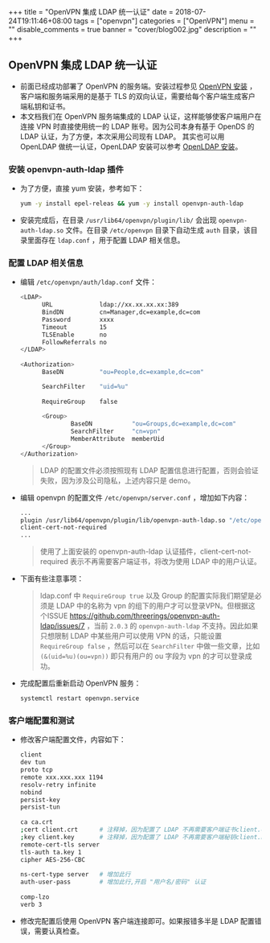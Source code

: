 +++
title = "OpenVPN 集成 LDAP 统一认证"
date = 2018-07-24T19:11:46+08:00
tags = ["openvpn"]
categories = ["OpenVPN"]
menu = ""
disable_comments = true
banner = "cover/blog002.jpg"
description = ""
+++
## OpenVPN 集成 LDAP 统一认证

- 前面已经成功部署了 OpenVPN 的服务端。安装过程参见 [OpenVPN 安装](openvpn-installation.md) ，客户端和服务端采用的是基于 TLS 的双向认证，需要给每个客户端生成客户端私钥和证书。
- 本文档我们在 OpenVPN 服务端集成的 LDAP 认证，这样能够使客户端用户在连接 VPN 时直接使用统一的 LDAP 账号。因为公司本身有基于 OpenDS 的 LDAP 认证，为了方便，本次采用公司现有 LDAP。 其实也可以用 OpenLDAP 做统一认证，OpenLDAP 安装可以参考 [OpenLDAP 安装](https://blog.frognew.com/2017/05/openldap-install-notes.html)。

### 安装 openvpn-auth-ldap 插件
- 为了方便，直接 yum 安装，参考如下：

  ```bash
  yum -y install epel-releas && yum -y install openvpn-auth-ldap
  ```

- 安装完成后，在目录 `/usr/lib64/openvpn/plugin/lib/` 会出现 `openvpn-auth-ldap.so` 文件。在目录 `/etc/openvpn` 目录下自动生成 `auth` 目录，该目录里面存在 `ldap.conf` ，用于配置 LDAP 相关信息。

### 配置 LDAP 相关信息
- 编辑 `/etc/openvpn/auth/ldap.conf` 文件：

  ```bash
  <LDAP>
        URL             ldap://xx.xx.xx.xx:389
        BindDN          cn=Manager,dc=example,dc=com
        Password        xxxx
        Timeout         15
        TLSEnable       no
        FollowReferrals no
  </LDAP>
    
  <Authorization>
        BaseDN          "ou=People,dc=example,dc=com"
  
        SearchFilter    "uid=%u"
   
        RequireGroup    false
   
        <Group>
                BaseDN           "ou=Groups,dc=example,dc=com"
                SearchFilter     "cn=vpn"
                MemberAttribute  memberUid
        </Group>
  </Authorization>
  ```

  > LDAP 的配置文件必须按照现有 LDAP 配置信息进行配置，否则会验证失败，因为涉及公司隐私，上述内容只是 demo。

- 编辑 openvpn 的配置文件 `/etc/openvpn/server.conf` ，增加如下内容：

  ```bash
  ...
  plugin /usr/lib64/openvpn/plugin/lib/openvpn-auth-ldap.so "/etc/openvpn/auth/ldap.conf cn=*" 
  client-cert-not-required
  ... 
  ```

  > 使用了上面安装的 openvpn-auth-ldap 认证插件，client-cert-not-required 表示不再需要客户端证书，将改为使用 LDAP 中的用户认证。

- 下面有些注意事项：

  > ldap.conf 中 `RequireGroup true` 以及 Group 的配置实际我们期望是必须是 LDAP 中的名称为 vpn 的组下的用户才可以登录VPN。但根据这个ISSUE <https://github.com/threerings/openvpn-auth-ldap/issues/7> ，当前 `2.0.3` 的 `openvpn-auth-ldap` 不支持。因此如果只想限制 LDAP 中某些用户可以使用 VPN 的话，只能设置 `RequireGroup false` ，然后可以在 `SearchFilter` 中做一些文章，比如 `(&(uid=%u)(ou=vpn))` 即只有用户的 ou 字段为 vpn 的才可以登录成功。

- 完成配置后重新启动 OpenVPN 服务：

  ```bash
  systemctl restart openvpn.service
  ```

### 客户端配置和测试
- 修改客户端配置文件，内容如下：

  ```bash
  client
  dev tun
  proto tcp
  remote xxx.xxx.xxx 1194
  resolv-retry infinite
  nobind
  persist-key
  persist-tun
    
  ca ca.crt
  ;cert client.crt      # 注释掉，因为配置了 LDAP 不再需要客户端证书client.crt；        
  ;key client.key       # 注释掉，因为配置了 LDAP 不再需要客户端秘钥client.key；
  remote-cert-tls server
  tls-auth ta.key 1
  cipher AES-256-CBC
    
  ns-cert-type server   # 增加此行
  auth-user-pass        # 增加此行,开启 "用户名/密码" 认证
    
  comp-lzo
  verb 3
  ```

- 修改完配置后使用 OpenVPN 客户端连接即可。如果报错多半是 LDAP 配置错误，需要认真检查。




